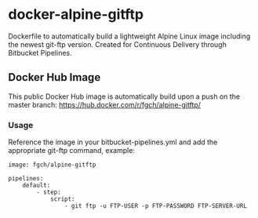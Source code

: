 # docker-alpine-gitftp
Dockerfile to automatically build a lightweight Alpine Linux image including the newest git-ftp version. Created for Continuous Delivery through Bitbucket Pipelines.

## Docker Hub Image
This public Docker Hub image is automatically build upon a push on the master branch: <https://hub.docker.com/r/fgch/alpine-gitftp/>

### Usage
Reference the image in your bitbucket-pipelines.yml and add the appropriate git-ftp command, example:

```shell
image: fgch/alpine-gitftp

pipelines:
    default:
        - step:
            script:
                - git ftp -u FTP-USER -p FTP-PASSWORD FTP-SERVER-URL
```
